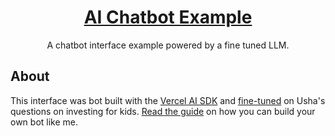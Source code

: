 <a href="www.linkedin.com/in/ushabarghavi/">
  <h1 align="center">AI Chatbot Example</h1>
</a>

<p align="center">
  A chatbot interface example powered by a fine tuned LLM.
</p>

## About

This interface was bot built with the [Vercel AI SDK](https://sdk.vercel.ai/docs) and [fine-tuned](https://openai.com/blog/gpt-3-5-turbo-fine-tuning-and-api-updates) on Usha's questions on investing for kids. [Read the guide](https://vercel.com/guides/fine-tuning-openai-nextjs) on how you can build your own bot like me. 

